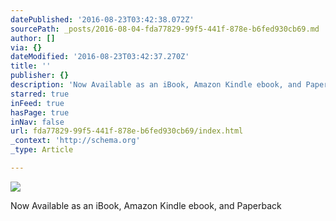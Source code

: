 ```yaml
---
datePublished: '2016-08-23T03:42:38.072Z'
sourcePath: _posts/2016-08-04-fda77829-99f5-441f-878e-b6fed930cb69.md
author: []
via: {}
dateModified: '2016-08-23T03:42:37.270Z'
title: ''
publisher: {}
description: 'Now Available as an iBook, Amazon Kindle ebook, and Paperback'
starred: true
inFeed: true
hasPage: true
inNav: false
url: fda77829-99f5-441f-878e-b6fed930cb69/index.html
_context: 'http://schema.org'
_type: Article

---
```

![](https://the-grid-user-content.s3-us-west-2.amazonaws.com/348eecb9-bfce-4dbd-a12d-3f3be43c8042.jpg)

Now Available as an iBook, Amazon Kindle ebook, and Paperback